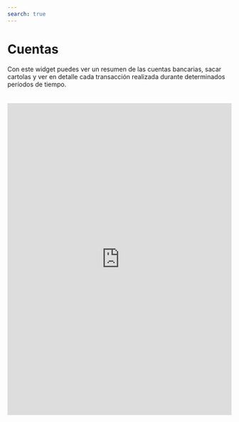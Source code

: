 ```yaml
---
search: true
---
```


# Cuentas

Con este widget puedes ver un resumen de las cuentas bancarias, sacar cartolas y ver en detalle cada transacción realizada durante determinados períodos de tiempo.

<iframe src="https://widgets-es.modyo.com/personas/retail-accounts" width="100%" height="700px" frameBorder="0"  style="overflow:auto;margin-top:20px;"/>

### Propiedades

#### Cuenta Corriente

|Funcionalidad | Descripción|
|:-------------|:-----------|
|Resumen de Cuenta Corriente|Presenta el estado de la cuenta y si corresponde, el estado de la línea de crédito asociada.<br><br> La información específica se presenta de manera numérica y gráfica.|
|Consulta de Movimientos|Presenta los últimos movimientos que se han realizado sobre la cuenta, ordenados inicialmente por fecha.<br><br> Se incluye además la capacidad de realizar búsquedas dentro de los movimientos mostrados. |
|Cartolas Históricas|Muestra las cartolas de períodos anteriores ya cerrados, desplegando los movimientos de cada cartola histórica seleccionada y ordenados por fecha.<br><br> Se incluye además la capacidad de realizar búsquedas dentro de los movimientos mostrados.|

#### Cuenta Vista

|Funcionalidad|Descripción|
|:------------|:----------|
|Resumen de Cuenta Vista|Muestra el estado de la cuenta similar a lo que se presenta para una cuenta corriente, con la diferencia que para una cuenta vista no existen cheques ni línea de crédito asociada. <br><br>La información específica se presenta de manera numérica y tabular.|
|Consulta de Movimientos|Muestra los últimos movimientos que se han realizado sobre la cuenta, ordenados inicialmente por fecha. <br><br>Se incluye además la capacidad de realizar búsquedas dentro de los movimientos mostrados.|
|Cartolas Históricas|Muestra las cartolas de períodos anteriores ya cerrados, desplegando los movimientos de cada cartola histórica seleccionada y ordenados por fecha. <br><br>Se incluye además la capacidad de realizar búsquedas dentro de los movimientos mostrados.|


